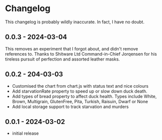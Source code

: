 # Changelog

This changelog is probably wildly inaccurate. In fact, I have no doubt.

## 0.0.3 - 2024-03-04

This removes an experiment that I forgot about, and didn't remove references to. Thanks to Shitware Ltd Command-in-Chief Jorqensen for his tireless pursuit of perfection and assorted leather masks.

## 0.0.2 - 204-03-03

- Customised the chart from chart.js with status text and nice colours
- Add starvationRate property to speed up or slow down duck death.
- Add types of bread property to affect duck health. Types include White, Brown, Multigrain, GlutenFree, Pita, Turkish, Raisuin, Dwarf or None
- Add local storage support to track starvation and murders

## 0.0.1 - 2024-03-02

- initial release
